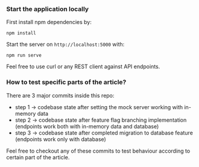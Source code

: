 ### Start the application locally

First install npm dependencies by:

`npm install`

Start the server on `http://localhost:5000` with:

`npm run serve`

Feel free to use curl or any REST client against API endpoints.

### How to test specific parts of the article?

There are 3 major commits inside this repo:

- step 1 -> codebase state after setting the mock server working with in-memory data
- step 2 -> codebase state after feature flag branching implementation (endpoints work both with in-memory data and database)
- step 3 -> codebase state after completed migration to database feature (endpoints work only with database)

Feel free to checkout any of these commits to test behaviour according to certain part of the article.